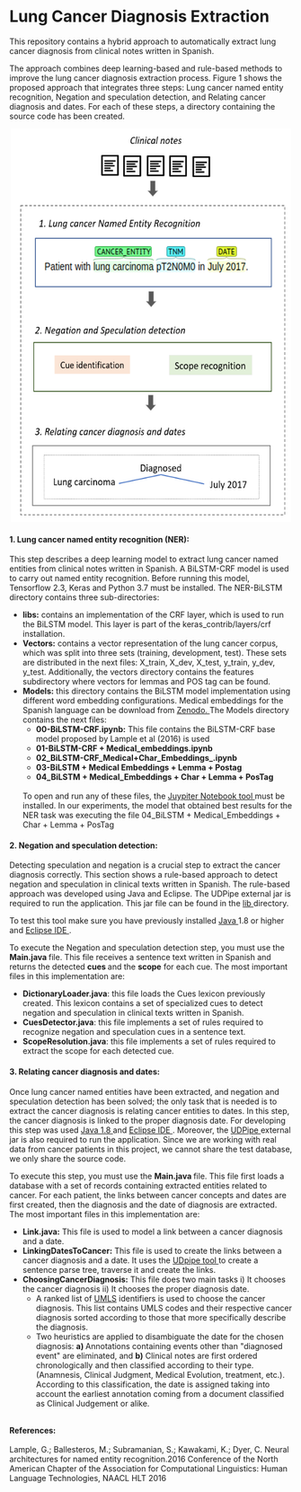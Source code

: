 # Lung Cancer Diagnosis Extraction
This repository contains a hybrid approach to automatically extract lung cancer diagnosis from clinical notes written in Spanish.

The approach combines deep learning-based and rule-based methods to improve the lung cancer diagnosis extraction process. Figure 1  shows the proposed approach that integrates three steps: Lung cancer named entity recognition</a>, Negation and speculation detection, and Relating cancer diagnosis and dates. For each of these steps, a directory containing the source code has been created.
<center> <img src="img/approach1.png" width="500" height="700"> </center>


<h4> 1. Lung cancer named entity recognition (NER): </h4>
This step describes a deep learning model to extract lung cancer named entities from clinical notes written in Spanish. A BiLSTM-CRF  model is used to carry out named entity recognition. Before running this model, Tensorflow 2.3, Keras and Python 3.7 must be installed. The NER-BiLSTM directory contains three sub-directories:
<ul>
  <li><strong>libs:</strong> contains an implementation of the CRF layer, which is used to run the BiLSTM model. This layer is part of the keras_contrib/layers/crf installation.</li>
  <li><strong>Vectors:</strong> contains a vector representation of the lung cancer corpus, which was split into three sets (training, development, test). These sets are distributed in the next files: X_train, X_dev, X_test, y_train, y_dev, y_test. Additionally, the vectors directory contains the features subdirectory where vectors for lemmas and POS tag can be found.</li>
  <li><strong>Models:</strong> this directory contains the BiLSTM model implementation using different word embedding configurations.
  Medical embeddings for the Spanish language can be download from <a href= "https://zenodo.org/record/3626806#.X_w5mXUzY0Q"> Zenodo. </a> The Models directory contains the next  files: 
  <ul>
    <li><strong> 00-BiLSTM-CRF.ipynb:</strong> This file contains the BiLSTM-CRF base model proposed by Lample et al (2016) is used</li>
    <li><strong> 01-BiLSTM-CRF + Medical_embeddings.ipynb</strong> </li> 
    <li><strong> 02_BiLSTM-CRF_Medical+Char_Embeddings_.ipynb</strong> </li> 
    <li><strong> 03-BiLSTM + Medical Embeddings + Lemma + Postag</strong>  </li>
    <li><strong> 04_BiLSTM + Medical_Embeddings + Char + Lemma + PosTag</strong>  </li>
         
  </ul>
 <br> To open and run any of these files, the <a href= "https://jupyter.org/"> Juypiter Notebook tool </a>  must be installed. In our experiments, the model that obtained best results for the NER task  was  executing the file 04_BiLSTM + Medical_Embeddings + Char + Lemma + PosTag  
</li>
</ul>

<h4> 2. Negation and speculation detection: </h4>
Detecting speculation and negation is a crucial step to extract the cancer diagnosis correctly. This section shows a rule-based approach to detect negation and speculation in clinical texts written in Spanish. The rule-based approach was developed using Java and Eclipse. The UDPipe external jar is required to run the application. This jar file can be found in the <a href= "https://github.com/solarte7/lung_cancer_diagnosis/tree/main/negation_speculation/lib"> lib </a> directory. </br>

To test this tool make sure you have previously installed <a href = "https://www.java.com/es/Java"> Java </a> 1.8 or higher and <a href ="https://www.eclipse.org/downloads/"> Eclipse IDE </a>.</br>

To execute the Negation and speculation detection step, you must use the <strong>Main.java </strong> file. This file receives a sentence text written in Spanish and returns the detected <strong>cues </strong> and the <strong>scope</strong> for each cue. The most important files in this implementation are:
 <ul>
  <li><strong>DictionaryLoader.java</strong>: this file loads the Cues lexicon previously created. This lexicon contains a set of specialized cues to detect negation and speculation in clinical texts written in Spanish.</li>
  <li><strong>CuesDetector.java</strong>: this file implements a set of rules required to recognize negation and speculation cues in a sentence text.</li>
  <li><strong>ScopeResolution.java</strong>: this file implements a set of rules required to extract the scope for each detected cue. 
    
 </ul>


<h4> 3. Relating cancer diagnosis and dates: </h4>
Once lung cancer named entities have been extracted, and negation and speculation detection has been solved; the only task that is needed is to extract the cancer diagnosis is relating cancer entities to dates. In this step, the cancer diagnosis is linked to the proper diagnosis date. For developing this step was used <a href = "https://www.java.com/es/Java"> Java 1.8 </a>  and <a href ="https://www.eclipse.org/downloads/">Eclipse IDE </a>. Moreover, the <a href= "https://github.com/solarte7/lung_cancer_diagnosis/tree/main/negation_speculation/lib"> UDPipe </a> external jar is also required to run the application. Since we are working with real data from cancer patients in this project, we cannot share the test database, we only share the source code. </br>

To execute this step, you must use the <strong>Main.java </strong> file. This file first loads a database with a set of records containing extracted entities related to cancer. For each patient, the links between cancer concepts and dates are first created, then the diagnosis and the date of diagnosis are extracted.</br>
The most important files in this implementation are:
  
  
<ul>
 <li><strong>Link.java:</strong> This file is used to model a link between a cancer diagnosis and a date. </li>
 <li><strong>LinkingDatesToCancer:</strong> This file is used to create the links between a cancer diagnosis and a date. It uses the  <a href= "http://lindat.mff.cuni.cz/services/udpipe/"> UDpipe tool </a> to create a sentence parse tree, traverse it and create the links.</li>
  <li> <strong>ChoosingCancerDiagnosis:</strong> This file does two main tasks i) It chooses the cancer diagnosis ii) It chooses the proper diagnosis date. 
     <ul>
       <li> A ranked list of  <a href = "https://www.nlm.nih.gov/research/umls/index.html"> UMLS</a> identifiers is used to choose the cancer diagnosis. This list contains UMLS codes and their respective cancer diagnosis sorted according to those that more specifically describe the diagnosis.</li>
       <li> Two heuristics are applied to disambiguate the date for the chosen diagnosis: <strong>a) </strong> Annotations containing events other than "diagnosed event" are eliminated, and <strong> b)</strong> Clinical notes are first ordered chronologically and then classified according to their type. (Anamnesis, Clinical Judgment, Medical Evolution, treatment, etc.). According to this classification, the date is assigned taking into account the earliest annotation coming from a document classified as Clinical Judgement or alike.
    </ul>
  
  </li>
</ul>
  
</br>
<strong>References:</strong>
</br> </br>
Lample, G.; Ballesteros, M.; Subramanian, S.; Kawakami, K.; Dyer, C.  Neural architectures for named entity  recognition.2016  Conference  of  the  North  American  Chapter  of  the  Association  for  Computational Linguistics: Human Language Technologies, NAACL HLT 2016 

